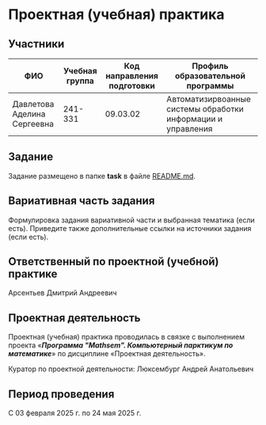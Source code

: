 # Проектная (учебная) практика

## Участники

|             ФИО             | Учебная группа | Код направления подготовки | Профиль образовательной программы |
|-|-|-|-|
| Давлетова Аделина Сергеевна |     241-331    |            09.03.02        |  Автоматизирвоанные системы обработки информации и управления |


## Задание

Задание размещено в папке **task** в файле [README.md](task/README.md).

## Вариативная часть задания

Формулировка задания вариативной части и выбранная тематика (если есть). Приведите также дополнительные ссылки на источники задания (если есть).

## Ответственный по проектной (учебной) практике

Арсентьев Дмитрий Андреевич

## Проектная деятельность

Проектная (учебная) практика проводилась в связке с выполнением проекта «***Программа "Mathsem". Компьютерный парктикум по математике***» по дисциплине «Проектная деятельность».

Куратор по проектной деятельности: Люксембург Андрей Анатольевич

## Период проведения

С 03 февраля 2025 г. по 24 мая 2025 г.
